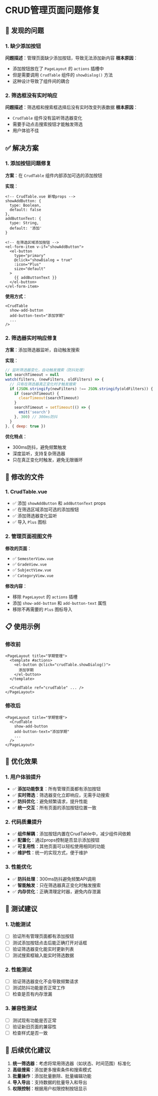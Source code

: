 # CRUD管理页面问题修复

## 🐛 发现的问题

### 1. 缺少添加按钮
**问题描述**：管理页面缺少添加按钮，导致无法添加新内容
**根本原因**：
- 添加按钮放在了 `PageLayout` 的 `actions` 插槽中
- 但是需要调用 `CrudTable` 组件的 `showDialog()` 方法
- 这种设计导致了组件间的耦合

### 2. 筛选框没有实时响应
**问题描述**：筛选框和搜索框选择后没有实时改变列表数据
**根本原因**：
- `CrudTable` 组件没有监听筛选器变化
- 需要手动点击搜索按钮才能触发筛选
- 用户体验不佳

## ✅ 解决方案

### 1. 添加按钮问题修复

**方案**：在 `CrudTable` 组件内部添加可选的添加按钮

**实现**：
```vue
<!-- CrudTable.vue 新增props -->
showAddButton: {
  type: Boolean,
  default: false
},
addButtonText: {
  type: String,
  default: '添加'
}

<!-- 在筛选区域添加按钮 -->
<el-form-item v-if="showAddButton">
  <el-button
    type="primary"
    @click="showDialog = true"
    :icon="Plus"
    size="default"
  >
    {{ addButtonText }}
  </el-button>
</el-form-item>
```

**使用方式**：
```vue
<CrudTable
  show-add-button
  add-button-text="添加学期"
  ...
/>
```

### 2. 筛选器实时响应修复

**方案**：添加筛选器监听，自动触发搜索

**实现**：
```javascript
// 监听筛选器变化，自动触发搜索（防抖处理）
let searchTimeout = null
watch(filters, (newFilters, oldFilters) => {
  // 只有在筛选器真正变化时才触发搜索
  if (JSON.stringify(newFilters) !== JSON.stringify(oldFilters)) {
    if (searchTimeout) {
      clearTimeout(searchTimeout)
    }
    searchTimeout = setTimeout(() => {
      emit('search')
    }, 300) // 300ms防抖
  }
}, { deep: true })
```

**优化特点**：
- 300ms防抖，避免频繁触发
- 深度监听，支持复杂筛选器
- 只在真正变化时触发，避免无限循环

## 🔧 修改的文件

### 1. CrudTable.vue
- ✅ 添加 `showAddButton` 和 `addButtonText` props
- ✅ 在筛选区域添加可选的添加按钮
- ✅ 添加筛选器变化监听
- ✅ 导入 `Plus` 图标

### 2. 管理页面视图文件
**修改的页面**：
- ✅ `SemesterView.vue`
- ✅ `GradeView.vue` 
- ✅ `SubjectView.vue`
- ✅ `CategoryView.vue`

**修改内容**：
- 移除 `PageLayout` 的 `actions` 插槽
- 添加 `show-add-button` 和 `add-button-text` 属性
- 移除不再需要的 `Plus` 图标导入

## 📋 使用示例

### 修改前
```vue
<PageLayout title="学期管理">
  <template #actions>
    <el-button @click="crudTable.showDialog()">
      添加学期
    </el-button>
  </template>
  
  <CrudTable ref="crudTable" ... />
</PageLayout>
```

### 修改后
```vue
<PageLayout title="学期管理">
  <CrudTable
    show-add-button
    add-button-text="添加学期"
    ...
  />
</PageLayout>
```

## 🎯 优化效果

### 1. 用户体验提升
- ✅ **添加功能恢复**：所有管理页面都有添加按钮
- ✅ **实时筛选**：筛选器变化立即响应，无需手动搜索
- ✅ **防抖优化**：避免频繁请求，提升性能
- ✅ **统一交互**：所有页面的添加按钮位置一致

### 2. 代码质量提升
- ✅ **组件解耦**：添加按钮内置在CrudTable中，减少组件间依赖
- ✅ **配置化**：通过props控制是否显示添加按钮
- ✅ **可复用性**：其他页面可以轻松使用相同的功能
- ✅ **维护性**：统一的实现方式，便于维护

### 3. 性能优化
- ✅ **防抖处理**：300ms防抖避免频繁API调用
- ✅ **智能触发**：只在筛选器真正变化时触发搜索
- ✅ **内存优化**：正确清理定时器，避免内存泄漏

## 🧪 测试建议

### 1. 功能测试
- [ ] 验证所有管理页面都有添加按钮
- [ ] 测试添加按钮点击后能正确打开对话框
- [ ] 验证筛选器变化能实时更新列表
- [ ] 测试搜索框输入能实时筛选数据

### 2. 性能测试
- [ ] 验证筛选器变化不会导致频繁请求
- [ ] 测试防抖功能是否正常工作
- [ ] 检查是否有内存泄漏

### 3. 兼容性测试
- [ ] 测试现有功能是否正常
- [ ] 验证新旧页面的兼容性
- [ ] 检查样式是否一致

## 🔄 后续优化建议

1. **统一筛选器**：考虑将常用筛选器（如状态、时间范围）标准化
2. **高级搜索**：添加更多搜索条件和搜索模式
3. **批量操作**：添加批量删除、批量编辑功能
4. **导入导出**：支持数据的批量导入和导出
5. **权限控制**：根据用户权限控制按钮显示
